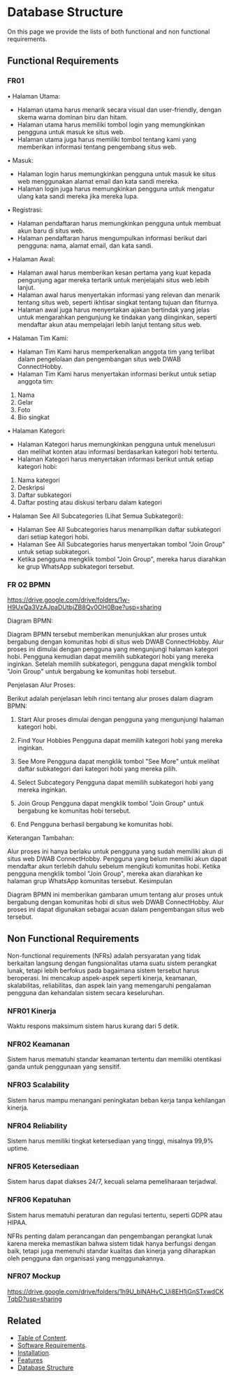 # Database Structure

On this page we provide the lists of both functional and non functional requirements.

## Functional Requirements

### FR01 

•	Halaman Utama:
- Halaman utama harus menarik secara visual dan user-friendly, dengan skema warna dominan biru dan hitam.
- Halaman utama harus memiliki tombol login yang memungkinkan pengguna untuk masuk ke situs web.
- Halaman utama juga harus memiliki tombol tentang kami yang memberikan informasi tentang pengembang situs web.

•	Masuk:
- Halaman login harus memungkinkan pengguna untuk masuk ke situs web menggunakan alamat email dan kata sandi mereka.
- Halaman login juga harus memungkinkan pengguna untuk mengatur ulang kata sandi mereka jika mereka lupa.

•	Registrasi:
- Halaman pendaftaran harus memungkinkan pengguna untuk membuat akun baru di situs web.
- Halaman pendaftaran harus mengumpulkan informasi berikut dari pengguna: nama, alamat email, dan kata sandi.

•	Halaman Awal:
- Halaman awal harus memberikan kesan pertama yang kuat kepada pengunjung agar mereka tertarik untuk menjelajahi situs web lebih lanjut.
- Halaman awal harus menyertakan informasi yang relevan dan menarik tentang situs web, seperti ikhtisar singkat tentang tujuan dan fiturnya.
- Halaman awal juga harus menyertakan ajakan bertindak yang jelas untuk mengarahkan pengunjung ke tindakan yang diinginkan, seperti mendaftar akun atau mempelajari lebih lanjut tentang situs web.

•	Halaman Tim Kami:
- Halaman Tim Kami harus memperkenalkan anggota tim yang terlibat dalam pengelolaan dan pengembangan situs web DWAB ConnectHobby.
- Halaman Tim Kami harus menyertakan informasi berikut untuk setiap anggota tim:
1. Nama
2. Gelar
3. Foto
4. Bio singkat

•	Halaman Kategori:
- Halaman Kategori harus memungkinkan pengguna untuk menelusuri dan melihat konten atau informasi berdasarkan kategori hobi tertentu.
- Halaman Kategori harus menyertakan informasi berikut untuk setiap kategori hobi:
1. Nama kategori
2. Deskripsi
3. Daftar subkategori
4. Daftar posting atau diskusi terbaru dalam kategori

•	Halaman See All Subcategories (Lihat Semua Subkategori):
- Halaman See All Subcategories harus menampilkan daftar subkategori dari setiap kategori hobi.
- Halaman See All Subcategories harus menyertakan tombol "Join Group" untuk setiap subkategori.
- Ketika pengguna mengklik tombol "Join Group", mereka harus diarahkan ke grup WhatsApp subkategori tersebut.


### FR 02 BPMN
https://drive.google.com/drive/folders/1w-H9UxQa3VzAJpaDUtbjZB8Qv0OH0Bqe?usp=sharing

Diagram BPMN:

Diagram BPMN tersebut memberikan menunjukkan alur proses untuk bergabung dengan komunitas hobi di situs web DWAB ConnectHobby. Alur proses ini dimulai dengan pengguna yang mengunjungi halaman kategori hobi. Pengguna kemudian dapat memilih subkategori hobi yang mereka inginkan. Setelah memilih subkategori, pengguna dapat mengklik tombol "Join Group" untuk bergabung ke komunitas hobi tersebut.

Penjelasan Alur Proses:

Berikut adalah penjelasan lebih rinci tentang alur proses dalam diagram BPMN:

1. Start
Alur proses dimulai dengan pengguna yang mengunjungi halaman kategori hobi.

2. Find Your Hobbies
Pengguna dapat memilih kategori hobi yang mereka inginkan.

3. See More
Pengguna dapat mengklik tombol "See More" untuk melihat daftar subkategori dari kategori hobi yang mereka pilih.

4. Select Subcategory
Pengguna dapat memilih subkategori hobi yang mereka inginkan.

5. Join Group
Pengguna dapat mengklik tombol "Join Group" untuk bergabung ke komunitas hobi tersebut.

6. End
Pengguna berhasil bergabung ke komunitas hobi.

Keterangan Tambahan:

Alur proses ini hanya berlaku untuk pengguna yang sudah memiliki akun di situs web DWAB ConnectHobby.
Pengguna yang belum memiliki akun dapat mendaftar akun terlebih dahulu sebelum mengikuti komunitas hobi.
Ketika pengguna mengklik tombol "Join Group", mereka akan diarahkan ke halaman grup WhatsApp komunitas tersebut.
Kesimpulan

Diagram BPMN ini memberikan gambaran umum tentang alur proses untuk bergabung dengan komunitas hobi di situs web DWAB ConnectHobby. Alur proses ini dapat digunakan sebagai acuan dalam pengembangan situs web tersebut.


## Non Functional Requirements

Non-functional requirements (NFRs) adalah persyaratan yang tidak berkaitan langsung dengan fungsionalitas utama suatu sistem perangkat lunak, tetapi lebih berfokus pada bagaimana sistem tersebut harus beroperasi. Ini mencakup aspek-aspek seperti kinerja, keamanan, skalabilitas, reliabilitas, dan aspek lain yang memengaruhi pengalaman pengguna dan kehandalan sistem secara keseluruhan.

### NFR01 Kinerja
Waktu respons maksimum sistem harus kurang dari 5 detik.
### NFR02 Keamanan
Sistem harus mematuhi standar keamanan tertentu dan memiliki otentikasi ganda untuk penggunaan yang sensitif.
### NFR03 Scalability
Sistem harus mampu menangani peningkatan beban kerja tanpa kehilangan kinerja.
### NFR04 Reliability
Sistem harus memiliki tingkat ketersediaan yang tinggi, misalnya 99,9% uptime.
### NFR05 Ketersediaan
Sistem harus dapat diakses 24/7, kecuali selama pemeliharaan terjadwal.
### NFR06 Kepatuhan
Sistem harus mematuhi peraturan dan regulasi tertentu, seperti GDPR atau HIPAA.
 

NFRs penting dalam perancangan dan pengembangan perangkat lunak karena mereka memastikan bahwa sistem tidak hanya berfungsi dengan baik, tetapi juga memenuhi standar kualitas dan kinerja yang diharapkan oleh pengguna dan organisasi yang menggunakannya.


### NFR07 Mockup
https://drive.google.com/drive/folders/1h9U_blNAHvC_Ui8EH1jGnSTxwdCKTqbD?usp=sharing

## Related

+ [Table of Content](README.md).
+ [Software Requirements](Software-Requirements.md).
+ [Installation](Installation.md).
+ [Features](Features.md)
+ [Database Structure](Database-Structure.md)